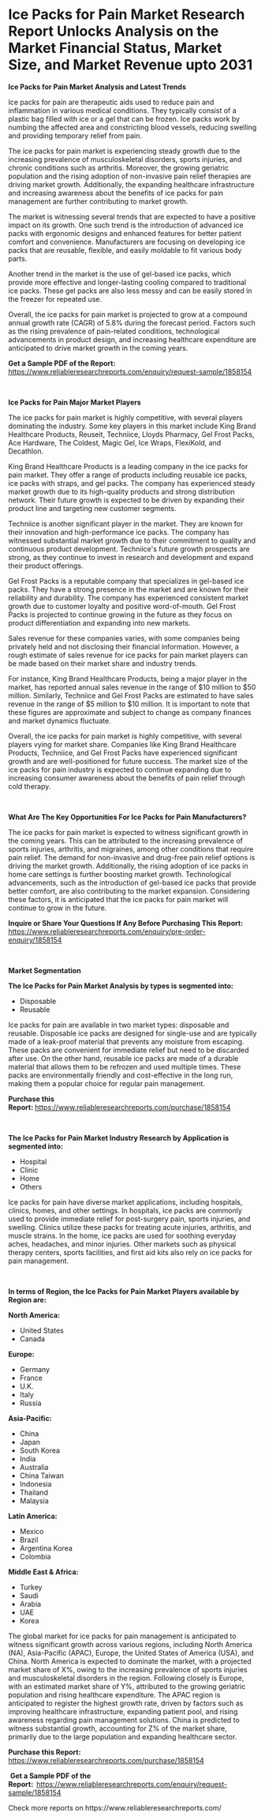 <p><h1>Ice Packs for Pain Market Research Report Unlocks Analysis on the Market Financial Status, Market Size, and Market Revenue upto 2031</h1></p><p><strong>Ice Packs for Pain Market Analysis and Latest Trends</strong></p>
<p><p>Ice packs for pain are therapeutic aids used to reduce pain and inflammation in various medical conditions. They typically consist of a plastic bag filled with ice or a gel that can be frozen. Ice packs work by numbing the affected area and constricting blood vessels, reducing swelling and providing temporary relief from pain.</p><p>The ice packs for pain market is experiencing steady growth due to the increasing prevalence of musculoskeletal disorders, sports injuries, and chronic conditions such as arthritis. Moreover, the growing geriatric population and the rising adoption of non-invasive pain relief therapies are driving market growth. Additionally, the expanding healthcare infrastructure and increasing awareness about the benefits of ice packs for pain management are further contributing to market growth.</p><p>The market is witnessing several trends that are expected to have a positive impact on its growth. One such trend is the introduction of advanced ice packs with ergonomic designs and enhanced features for better patient comfort and convenience. Manufacturers are focusing on developing ice packs that are reusable, flexible, and easily moldable to fit various body parts.</p><p>Another trend in the market is the use of gel-based ice packs, which provide more effective and longer-lasting cooling compared to traditional ice packs. These gel packs are also less messy and can be easily stored in the freezer for repeated use.</p><p>Overall, the ice packs for pain market is projected to grow at a compound annual growth rate (CAGR) of 5.8% during the forecast period. Factors such as the rising prevalence of pain-related conditions, technological advancements in product design, and increasing healthcare expenditure are anticipated to drive market growth in the coming years.</p></p>
<p><strong>Get a Sample PDF of the Report:&nbsp;</strong> <a href="https://www.reliableresearchreports.com/enquiry/request-sample/1858154">https://www.reliableresearchreports.com/enquiry/request-sample/1858154</a></p>
<p>&nbsp;</p>
<p><strong>Ice Packs for Pain Major Market Players</strong></p>
<p><p>The ice packs for pain market is highly competitive, with several players dominating the industry. Some key players in this market include King Brand Healthcare Products, Reuseit, Techniice, Lloyds Pharmacy, Gel Frost Packs, Ace Hardware, The Coldest, Magic Gel, Ice Wraps, FlexiKold, and Decathlon. </p><p>King Brand Healthcare Products is a leading company in the ice packs for pain market. They offer a range of products including reusable ice packs, ice packs with straps, and gel packs. The company has experienced steady market growth due to its high-quality products and strong distribution network. Their future growth is expected to be driven by expanding their product line and targeting new customer segments.</p><p>Techniice is another significant player in the market. They are known for their innovation and high-performance ice packs. The company has witnessed substantial market growth due to their commitment to quality and continuous product development. Techniice's future growth prospects are strong, as they continue to invest in research and development and expand their product offerings.</p><p>Gel Frost Packs is a reputable company that specializes in gel-based ice packs. They have a strong presence in the market and are known for their reliability and durability. The company has experienced consistent market growth due to customer loyalty and positive word-of-mouth. Gel Frost Packs is projected to continue growing in the future as they focus on product differentiation and expanding into new markets.</p><p>Sales revenue for these companies varies, with some companies being privately held and not disclosing their financial information. However, a rough estimate of sales revenue for ice packs for pain market players can be made based on their market share and industry trends. </p><p>For instance, King Brand Healthcare Products, being a major player in the market, has reported annual sales revenue in the range of $10 million to $50 million. Similarly, Techniice and Gel Frost Packs are estimated to have sales revenue in the range of $5 million to $10 million. It is important to note that these figures are approximate and subject to change as company finances and market dynamics fluctuate.</p><p>Overall, the ice packs for pain market is highly competitive, with several players vying for market share. Companies like King Brand Healthcare Products, Techniice, and Gel Frost Packs have experienced significant growth and are well-positioned for future success. The market size of the ice packs for pain industry is expected to continue expanding due to increasing consumer awareness about the benefits of pain relief through cold therapy.</p></p>
<p>&nbsp;</p>
<p><strong>What Are The Key Opportunities For Ice Packs for Pain Manufacturers?</strong></p>
<p><p>The ice packs for pain market is expected to witness significant growth in the coming years. This can be attributed to the increasing prevalence of sports injuries, arthritis, and migraines, among other conditions that require pain relief. The demand for non-invasive and drug-free pain relief options is driving the market growth. Additionally, the rising adoption of ice packs in home care settings is further boosting market growth. Technological advancements, such as the introduction of gel-based ice packs that provide better comfort, are also contributing to the market expansion. Considering these factors, it is anticipated that the ice packs for pain market will continue to grow in the future.</p></p>
<p><strong>Inquire or Share Your Questions If Any Before Purchasing This Report:</strong> <a href="https://www.reliableresearchreports.com/enquiry/pre-order-enquiry/1858154">https://www.reliableresearchreports.com/enquiry/pre-order-enquiry/1858154</a></p>
<p>&nbsp;</p>
<p><strong>Market Segmentation</strong></p>
<p><strong>The Ice Packs for Pain Market Analysis by types is segmented into:</strong></p>
<p><ul><li>Disposable</li><li>Reusable</li></ul></p>
<p><p>Ice packs for pain are available in two market types: disposable and reusable. Disposable ice packs are designed for single-use and are typically made of a leak-proof material that prevents any moisture from escaping. These packs are convenient for immediate relief but need to be discarded after use. On the other hand, reusable ice packs are made of a durable material that allows them to be refrozen and used multiple times. These packs are environmentally friendly and cost-effective in the long run, making them a popular choice for regular pain management.</p></p>
<p><strong>Purchase this Report:&nbsp;</strong><a href="https://www.reliableresearchreports.com/purchase/1858154">https://www.reliableresearchreports.com/purchase/1858154</a></p>
<p>&nbsp;</p>
<p><strong>The Ice Packs for Pain Market Industry Research by Application is segmented into:</strong></p>
<p><ul><li>Hospital</li><li>Clinic</li><li>Home</li><li>Others</li></ul></p>
<p><p>Ice packs for pain have diverse market applications, including hospitals, clinics, homes, and other settings. In hospitals, ice packs are commonly used to provide immediate relief for post-surgery pain, sports injuries, and swelling. Clinics utilize these packs for treating acute injuries, arthritis, and muscle strains. In the home, ice packs are used for soothing everyday aches, headaches, and minor injuries. Other markets such as physical therapy centers, sports facilities, and first aid kits also rely on ice packs for pain management.</p></p>
<p>&nbsp;</p>
<p><strong>In terms of Region, the Ice Packs for Pain Market Players available by Region are:</strong></p>
<p>
    <p> <strong> North America: </strong>
        <ul>
            <li>United States</li>
            <li>Canada</li>
        </ul>
        </p> 
    <p> <strong> Europe: </strong>
        <ul>
            <li>Germany</li>
            <li>France</li>
            <li>U.K.</li>
            <li>Italy</li>
            <li>Russia</li>
        </ul>
        </p> 
    <p> <strong> Asia-Pacific: </strong>
        <ul>
            <li>China</li>
            <li>Japan</li>
            <li>South Korea</li>
            <li>India</li>
            <li>Australia</li>
            <li>China Taiwan</li>
            <li>Indonesia</li>
            <li>Thailand</li>
            <li>Malaysia</li>
        </ul>
        </p> 
    <p> <strong> Latin America: </strong>
        <ul>
            <li>Mexico</li>
            <li>Brazil</li>
            <li>Argentina Korea</li>
            <li>Colombia</li>
        </ul>
        </p> 
    <p> <strong> Middle East & Africa: </strong>
        <ul>
            <li>Turkey</li>
            <li>Saudi</li>
            <li>Arabia</li>
            <li>UAE</li>
            <li>Korea</li>
        </ul>
    </p>
    </p>
<p><p>The global market for ice packs for pain management is anticipated to witness significant growth across various regions, including North America (NA), Asia-Pacific (APAC), Europe, the United States of America (USA), and China. North America is expected to dominate the market, with a projected market share of X%, owing to the increasing prevalence of sports injuries and musculoskeletal disorders in the region. Following closely is Europe, with an estimated market share of Y%, attributed to the growing geriatric population and rising healthcare expenditure. The APAC region is anticipated to register the highest growth rate, driven by factors such as improving healthcare infrastructure, expanding patient pool, and rising awareness regarding pain management solutions. China is predicted to witness substantial growth, accounting for Z% of the market share, primarily due to the large population and expanding healthcare sector.</p></p>
<p><strong>Purchase this Report: </strong><a href="https://www.reliableresearchreports.com/purchase/1858154">https://www.reliableresearchreports.com/purchase/1858154</a></p>
<p>&nbsp;<strong>Get a Sample PDF of the Report:&nbsp;&nbsp;</strong><a href="https://www.reliableresearchreports.com/enquiry/request-sample/1858154">https://www.reliableresearchreports.com/enquiry/request-sample/1858154</a></p>
<p><strong></strong></p>
<p>Check more reports on https://www.reliableresearchreports.com/</p>